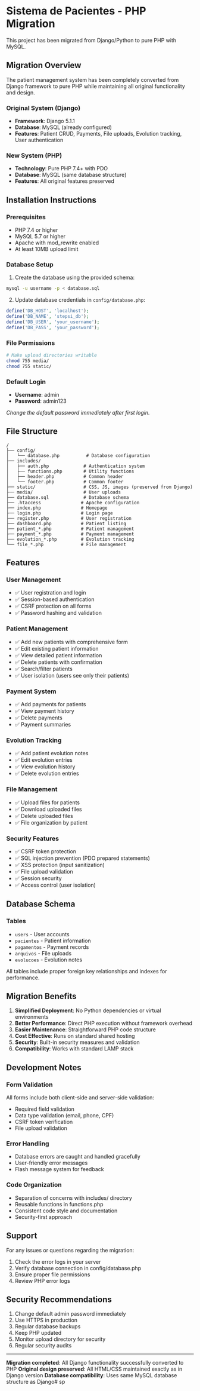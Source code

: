 # Sistema de Pacientes - PHP Migration

This project has been migrated from Django/Python to pure PHP with MySQL.

## Migration Overview

The patient management system has been completely converted from Django framework to pure PHP while maintaining all original functionality and design.

### Original System (Django)
- **Framework**: Django 5.1.1
- **Database**: MySQL (already configured)
- **Features**: Patient CRUD, Payments, File uploads, Evolution tracking, User authentication

### New System (PHP)
- **Technology**: Pure PHP 7.4+ with PDO
- **Database**: MySQL (same database structure)
- **Features**: All original features preserved

## Installation Instructions

### Prerequisites
- PHP 7.4 or higher
- MySQL 5.7 or higher
- Apache with mod_rewrite enabled
- At least 10MB upload limit

### Database Setup
1. Create the database using the provided schema:
```bash
mysql -u username -p < database.sql
```

2. Update database credentials in `config/database.php`:
```php
define('DB_HOST', 'localhost');
define('DB_NAME', 'stepsi_db');
define('DB_USER', 'your_username');
define('DB_PASS', 'your_password');
```

### File Permissions
```bash
# Make upload directories writable
chmod 755 media/
chmod 755 static/
```

### Default Login
- **Username**: admin
- **Password**: admin123

*Change the default password immediately after first login.*

## File Structure

```
/
├── config/
│   └── database.php          # Database configuration
├── includes/
│   ├── auth.php             # Authentication system
│   ├── functions.php        # Utility functions
│   ├── header.php           # Common header
│   └── footer.php           # Common footer
├── static/                  # CSS, JS, images (preserved from Django)
├── media/                   # User uploads
├── database.sql             # Database schema
├── .htaccess               # Apache configuration
├── index.php               # Homepage
├── login.php               # Login page
├── register.php            # User registration
├── dashboard.php           # Patient listing
├── patient_*.php           # Patient management
├── payment_*.php           # Payment management
├── evolution_*.php         # Evolution tracking
└── file_*.php              # File management
```

## Features

### User Management
- ✅ User registration and login
- ✅ Session-based authentication
- ✅ CSRF protection on all forms
- ✅ Password hashing and validation

### Patient Management
- ✅ Add new patients with comprehensive form
- ✅ Edit existing patient information
- ✅ View detailed patient information
- ✅ Delete patients with confirmation
- ✅ Search/filter patients
- ✅ User isolation (users see only their patients)

### Payment System
- ✅ Add payments for patients
- ✅ View payment history
- ✅ Delete payments
- ✅ Payment summaries

### Evolution Tracking
- ✅ Add patient evolution notes
- ✅ Edit evolution entries
- ✅ View evolution history
- ✅ Delete evolution entries

### File Management
- ✅ Upload files for patients
- ✅ Download uploaded files
- ✅ Delete uploaded files
- ✅ File organization by patient

### Security Features
- ✅ CSRF token protection
- ✅ SQL injection prevention (PDO prepared statements)
- ✅ XSS protection (input sanitization)
- ✅ File upload validation
- ✅ Session security
- ✅ Access control (user isolation)

## Database Schema

### Tables
- `users` - User accounts
- `pacientes` - Patient information
- `pagamentos` - Payment records
- `arquivos` - File uploads
- `evolucoes` - Evolution notes

All tables include proper foreign key relationships and indexes for performance.

## Migration Benefits

1. **Simplified Deployment**: No Python dependencies or virtual environments
2. **Better Performance**: Direct PHP execution without framework overhead
3. **Easier Maintenance**: Straightforward PHP code structure
4. **Cost Effective**: Runs on standard shared hosting
5. **Security**: Built-in security measures and validation
6. **Compatibility**: Works with standard LAMP stack

## Development Notes

### Form Validation
All forms include both client-side and server-side validation:
- Required field validation
- Data type validation (email, phone, CPF)
- CSRF token verification
- File upload validation

### Error Handling
- Database errors are caught and handled gracefully
- User-friendly error messages
- Flash message system for feedback

### Code Organization
- Separation of concerns with includes/ directory
- Reusable functions in functions.php
- Consistent code style and documentation
- Security-first approach

## Support

For any issues or questions regarding the migration:
1. Check the error logs in your server
2. Verify database connection in config/database.php
3. Ensure proper file permissions
4. Review PHP error logs

## Security Recommendations

1. Change default admin password immediately
2. Use HTTPS in production
3. Regular database backups
4. Keep PHP updated
5. Monitor upload directory for security
6. Regular security audits

---

**Migration completed**: All Django functionality successfully converted to PHP
**Original design preserved**: All HTML/CSS maintained exactly as in Django version
**Database compatibility**: Uses same MySQL database structure as Django# sp
